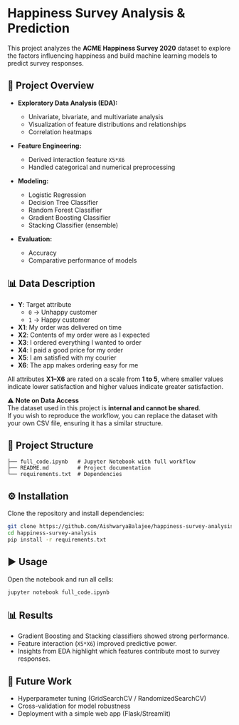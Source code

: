 # Happiness Survey Analysis & Prediction

This project analyzes the **ACME Happiness Survey 2020** dataset to explore the factors influencing happiness and build machine learning models to predict survey responses.

## 📌 Project Overview
- **Exploratory Data Analysis (EDA):**
  - Univariate, bivariate, and multivariate analysis
  - Visualization of feature distributions and relationships
  - Correlation heatmaps

- **Feature Engineering:**
  - Derived interaction feature `X5*X6`
  - Handled categorical and numerical preprocessing

- **Modeling:**
  - Logistic Regression
  - Decision Tree Classifier
  - Random Forest Classifier
  - Gradient Boosting Classifier
  - Stacking Classifier (ensemble)

- **Evaluation:**
  - Accuracy
  - Comparative performance of models

## 📊 Data Description
- **Y**: Target attribute  
  - `0` → Unhappy customer  
  - `1` → Happy customer  
- **X1**: My order was delivered on time  
- **X2**: Contents of my order were as I expected  
- **X3**: I ordered everything I wanted to order  
- **X4**: I paid a good price for my order  
- **X5**: I am satisfied with my courier  
- **X6**: The app makes ordering easy for me  

All attributes **X1–X6** are rated on a scale from **1 to 5**, where smaller values indicate lower satisfaction and higher values indicate greater satisfaction.

⚠️ **Note on Data Access**  
The dataset used in this project is **internal and cannot be shared**.  
If you wish to reproduce the workflow, you can replace the dataset with your own CSV file, ensuring it has a similar structure.

## 📂 Project Structure
```
├── full_code.ipynb   # Jupyter Notebook with full workflow
├── README.md         # Project documentation
└── requirements.txt  # Dependencies
```

## ⚙️ Installation
Clone the repository and install dependencies:

```bash
git clone https://github.com/AishwaryaBalajee/happiness-survey-analysis.git
cd happiness-survey-analysis
pip install -r requirements.txt
```

## ▶️ Usage
Open the notebook and run all cells:

```bash
jupyter notebook full_code.ipynb
```

## 📊 Results
- Gradient Boosting and Stacking classifiers showed strong performance.
- Feature interaction (`X5*X6`) improved predictive power.
- Insights from EDA highlight which features contribute most to survey responses.

## 🚀 Future Work
- Hyperparameter tuning (GridSearchCV / RandomizedSearchCV)
- Cross-validation for model robustness
- Deployment with a simple web app (Flask/Streamlit)
